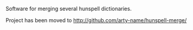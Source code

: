 Software for merging several hunspell dictionaries.

Project has been moved to http://github.com/arty-name/hunspell-merge/